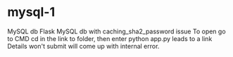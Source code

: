 # mysql-1
MySQL db 
Flask MySQL db with caching_sha2_password issue
To open go to CMD cd in the link to folder, then enter python app.py leads to a link
Details won't submit will come up with internal error.
